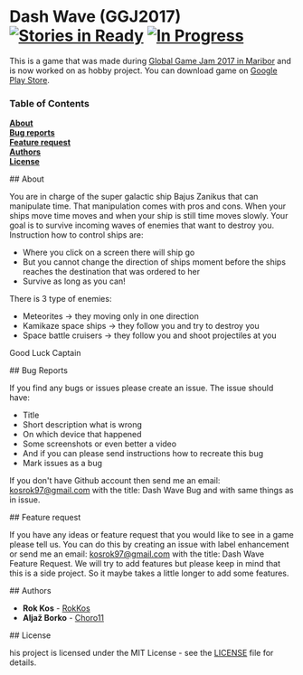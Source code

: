 # Dash Wave (GGJ2017) [![Stories in Ready][Waffle-badge-ready]][Waffle-link] [![In Progress][Waffle-badge-progress]][Waffle-link]
This is a game that was made during [Global Game Jam 2017 in Maribor][GGJ2017] and is now worked on as hobby project. You can download game on [Google Play Store][GPLAY].

### Table of Contents

**[About](#about)**  
**[Bug reports](#bug)**  
**[Feature request](#feature)**  
**[Authors](#authors)**  
**[License](#license)**

##<a name="about"></a> About

You are in charge of the super galactic ship Bajus Zanikus that can manipulate time. That manipulation comes with pros and cons. When your ships move time moves and when your ship is still time moves slowly. Your goal is to survive incoming waves of enemies that want to destroy you.
Instruction how to control ships are:
- Where you click on a screen there will ship go
- But you cannot change the direction of ships moment before the ships reaches the destination that was ordered to her
- Survive as long as you can!

There is 3 type of enemies:
- Meteorites -> they moving only in one direction
- Kamikaze space ships -> they follow you and try to destroy you
- Space battle cruisers -> they follow you and shoot projectiles at you

Good Luck Captain

##<a name="bug"></a> Bug Reports

If you find any bugs or issues please create an issue. The issue should have:
- Title
- Short description what is wrong
- On which device that happened
- Some screenshots or even better a video
- And if you can please send instructions how to recreate this bug
- Mark issues as a bug

If you don't have Github account then send me an email: kosrok97@gmail.com with the title: Dash Wave Bug and with same things as in issue.

##<a name="bug"></a> Feature request

If you have any ideas or feature request that you would like to see in a game please tell us. You can do this by creating an issue with label enhancement or send me an email: kosrok97@gmail.com with the title: Dash Wave Feature Request.
We will try to add features but please keep in mind that this is a side project. So it maybe takes a little longer to add some features. 

##<a name="authors"></a> Authors

* **Rok Kos** - [RokKos][RokKos]
* **Aljaž Borko** - [Choro11][AljazBorko]

##<a name="license"></a> License

his project is licensed under the MIT License - see the [LICENSE](https://github.com/RokKos/GGJ2017/blob/master/LICENSE) file for details.


[GGJ2017]: http://globalgamejam.org/2017/games/dash-wave
[RokKos]:  https://github.com/RokKos
[AljazBorko]: https://github.com/Choro11
[GPLAY]: https://play.google.com/store/apps/details?id=com.AljazRokGGJ2017.DashWave
[Waffle-link]: https://waffle.io/RokKos/GGJ2017
[Waffle-badge-ready]: https://badge.waffle.io/RokKos/GGJ2017.png?label=ready&title=Ready
[Waffle-badge-progress]: https://badge.waffle.io/RokKos/GGJ2017.png?label=In%20Progress&title=In%20Progress

